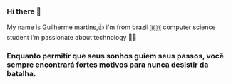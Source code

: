 ### Hi there 👋

My name is Guilherme martins,👍
i'm from brazil 🇧🇷 computer science student i'm passionate about technology 👨‍💻
 

### Enquanto permitir que seus sonhos guiem seus passos, você sempre encontrará fortes motivos para nunca desistir da batalha.
